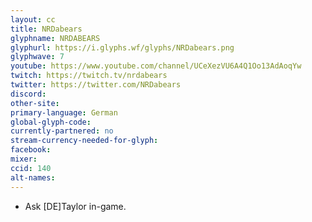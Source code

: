 ```yaml
---
layout: cc
title: NRDabears
glyphname: NRDABEARS
glyphurl: https://i.glyphs.wf/glyphs/NRDabears.png
glyphwave: 7
youtube: https://www.youtube.com/channel/UCeXezVU6A4Q1Oo13AdAoqYw
twitch: https://twitch.tv/nrdabears
twitter: https://twitter.com/NRDabears
discord: 
other-site: 
primary-language: German
global-glyph-code: 
currently-partnered: no
stream-currency-needed-for-glyph: 
facebook: 
mixer: 
ccid: 140
alt-names: 
---
```

* Ask [DE]Taylor in-game.
